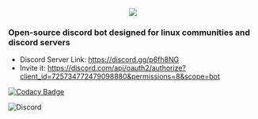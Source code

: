 
<center><img src="https://cdn.discordapp.com/attachments/724424681762979922/738152809626730556/tux2.png"></img></center>


### Open-source discord bot designed for linux communities and discord servers
- Discord Server Link: https://discord.gg/p6fh8NG
- Invite it: https://discord.com/api/oauth2/authorize?client_id=725734772479098880&permissions=8&scope=bot 

[![Codacy Badge](https://app.codacy.com/project/badge/Grade/165a8f7d24c44167a24234da95427062)](https://www.codacy.com/manual/Abb1x/Tux?utm_source=github.com&amp;utm_medium=referral&amp;utm_content=Abb1x/Tux&amp;utm_campaign=Badge_Grade)

![Discord](https://img.shields.io/discord/711643709095018527)
